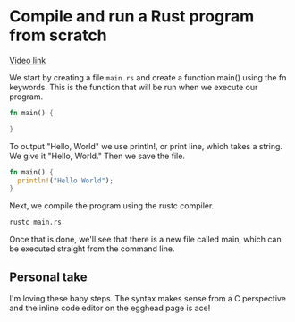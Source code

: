 # Compile and run a Rust program from scratch

[Video link](https://egghead.io/lessons/rust-compile-and-run-a-rust-program-from-scratch)

We start by creating a file `main.rs` and create a function main() using the fn keywords. This is the function that will be run when we execute our program.

```rs
fn main() {

}
```

To output "Hello, World" we use println!, or print line, which takes a string. We give it "Hello, World." Then we save the file.

```rs
fn main() {
  println!("Hello World");
}
```

Next, we compile the program using the rustc compiler.

```bash
rustc main.rs
```

Once that is done, we'll see that there is a new file called main, which can be executed straight from the command line.

## Personal take

I'm loving these baby steps. The syntax makes sense from a C perspective and the inline code editor on the egghead page is ace!
